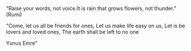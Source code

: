 "Raise your words, not voice.It is rain that grows flowers, not thunder." (Rumi)


"Come, let us all be friends for ones,
Let us make life easy on us,
Let is be lovers and loved ones,
The earth shall be left to no one

Yunus Emre"
